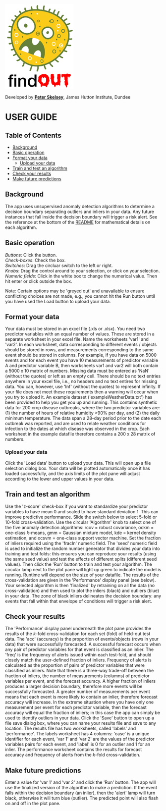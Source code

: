 <p align="left">
<img width="221" height="275"  src="https://github.com/pskelsey/findOUT/blob/gh-pages/findOUT_logo.png">
</p>
  
Developed by [**Peter Skelsey**](mailto:peter.skelsey@hutton.ac.uk?subject=findOUT), James Hutton Institute, Dundee

# USER GUIDE

## Table of Contents
* [Background](#background)
* [Basic operation](#basic-operation)
* [Format your data](#format-your-data)
  * [Upload your data](#upload-your-data)
* [Train and test an algorithm](#train-and-test-an-algorithm)
* [Check your results](#check-your-results)
* [Make future predictions](#make-future-predictions)
  
  
## Background
The app uses unsupervised anomaly detection algorithms to determine a decision boundary separating outliers and inliers in your data. Any future instances that fall inside the decision boundary will trigger a risk alert. See the reference at the bottom of the [README](https://github.com/pskelsey/findOUT/blob/master/README.md) for mathematical details on each algorithm.

## Basic operation
*Buttons*: Click the button.  
*Check-boxes*: Check the box.  
*Switches*: Drag the circluar switch to the left or right.  
*Knobs*: Drag the control around to your selection, or click on your selection.  
*Numeric fields*: Click in the white box to change the numerical value. Then hit enter or click outside the box.  

Note: Certain options may be 'greyed out' and unavailable to ensure conflicting choices are not made, e.g., you cannot hit the Run button until you have used the Load button to upload your data.

## Format your data
Your data must be stored in an excel file (.xls or .xlsx). You need two predictor variables with an equal number of values. These are stored in a separate worksheet in your excel file. Name the worksheets 'var1' and 'var2'. In each worksheet, data corresponding to different events / objects should be stored in rows, and measurements corresponding to the same event should be stored in columns. For example, if you have data on 5000 events and for each event you have 10 measurements of predictor variable A and predictor variable B, then worksheets var1 and var2 will both contain a 5000 x 10 matrix of numbers. Missing data must be entered as 'NaN' (without the quotes) or left as an empty cell. There should be no text entries anywhere in your excel file, i.e., no headers and no text entires for missing data. You can, however, use 'Inf' (without the quotes) to represent infinity. If your file does not meet these requirements then a warning will occur when you try to upload it. An example dataset ('exampleWeatherData.txt') has been provided to help you get you up and running. This contains synthetic data for 200 crop disease outbreaks, where the two predictor variables are: (1) the number of hours of relative humidity >90% per day, and (2) the daily minimum temperature. The data span a 28-day period prior to the date each outbreak was reported, and are used to relate weather conditions for infection to the dates at which disease was observed in the crop. Each worksheet in the example datafile therefore contains a 200 x 28 matrix of numbers. 

### Upload your data
Click the 'Load data' button to upload your data. This will open up a file selection dialog box. Your data will be plotted automatically once it has loaded successfully, and the axis limits of the plot pane will adjust according to the lower and upper values in your data. 

## Train and test an algorithm
Use the 'z-score' check-box if you want to standardize your predictor variables to have mean 0 and scaled to have standard deviation 1. This can improve predictive performance. Slide the switch below to select 5-fold or 10-fold cross-validation. Use the circular 'Algorithm' knob to select one of the five anomaly detection algorithms: rcov = robust covariance, ockm = one-class *k*-means, gmm = Gaussian mixture model, kde = kernel density estimation, and ocsvm = one-class support vector machine. Set the fraction of inliers required using the 'fracIn' numeric field. The 'seed' numeric field is used to initialize the random number generator that divides your data into training and test folds: this ensures you can reproduce your results (using the same seed value) and test the effects of different splits (different seed values). Then click the 'Run' button to train and test your algorithm. The circular lamp next to the plot pane will light up green to indicate the model is running. Runtime will depend on the size of your datafile. The results of the cross-validation are given in the 'Performance' display panel (see below). Your selected algorithm is then 'finalized' by retraining on all the data (no cross-validation) and then used to plot the inliers (black) and outliers (blue) in your data. The zone of black inliers delineates the decision boundary: any events that fall within that envelope of conditions will trigger a risk alert.

## Check your results
The 'Performance' display panel underneath the plot pane provides the results of the *k*-fold cross-validation for each set (fold) of held-out test data. The 'acc' (accuracy) is the proportion of events/objects (rows in your data) that were successfully forecasted. A successful forecast occurs when any pair of predictor variables for that event is classified as an inlier. The 'freq' is the frequency of alerts issued within each test-fold, and should closely match the user-defined fraction of inliers. Frequency of alerts is calculated as the proportion of pairs of predictor variables that were classified as inliers. Note that there is a three-way trade-off between the fraction of inliers, the number of measurements (columns) of predictor variables per event, and the forecast accuracy. A higher fraction of inliers produces a larger decision boundary, therefore more events will be successfully forecasted. A greater number of measurements per event means that each event is more likely to contain an inlier, therefore forecast accuracy will increase. In the extreme situation where you have only one measurement per event for each predictor variable, then the forecast accuracy will equal the fraction of inliers; in this case the app can simply be used to identify outliers in your data. Click the 'Save' button to open up a file save dialog box, where you can name your results file and save to any location. The results file has two worksheets, called 'labels' and 'performance'. The labels worksheet has 4 columns: 'case' is a unique identifier for each event, 'var 1' and 'var 2' are the values of the predictor variables pairs for each event, and 'label' is 0 for an outlier and 1 for an inlier. The performance worksheet contains the results for forecast accuracy and frequency of alerts from the *k*-fold cross-validation.

## Make future predictions
Enter a value for 'var 1' and 'var 2' and click the 'Run' button. The app will use the finalized version of the algorithm to make a prediction. If the event falls within the decision boundary (an inlier), then the 'alert' lamp will turn black, otherwise it will turn blue (outlier). The predicted point will also flash on and off in the plot pane.
